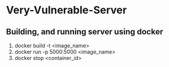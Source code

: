 ﻿# Very-Vulnerable-Server

## Building, and running server using docker

1. docker build -t <image_name>
2. docker run -p 5000:5000 <image_name>
3. docker stop <container_id>
